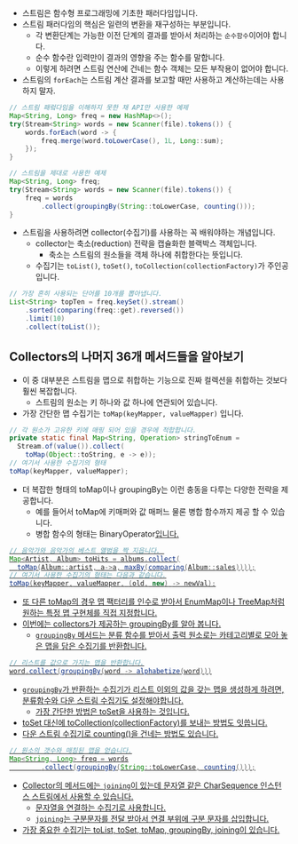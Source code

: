* 스트림은 함수형 프로그래밍에 기초한 패러다임입니다. 
* 스트림 패러다임의 핵심은 일련의 변환을 재구성하는 부분입니다. 
  * 각 변환단계는 가능한 이전 단계의 결과를 받아서 처리하는 `순수함수`이어야 합니다. 
  * 순수 함수란 입력만이 결과의 영향을 주는 함수를 말합니다. 
  * 이렇게 하려면 스트림 연산에 건네는 함수 객체는 모든 부작용이 없어야 합니다. 
* 스트림의 `forEach`는 스트림 계산 결과를 보고할 때만 사용하고 계산하는데는 사용하지 말자.
```java
// 스트림 패렄다임을 이해하지 못한 채 API만 사용한 예제
Map<String, Long> freq = new HashMap<>();
try(Stream<String> words = new Scanner(file).tokens()) {
    words.forEach(word -> {
        freq.merge(word.toLowerCase(), 1L, Long::sum);
    });
}

// 스트림을 제대로 사용한 예제
Map<String, Long> freq;
try(Stream<String> words = new Scanner(file).tokens()) {
    freq = words
        .collect(groupingBy(String::toLowerCase, counting()));
}
```
* 스트림을 사용하려면 collector(수집기)를 사용하는 꼭 배워야하는 개념입니다.
  * collector는 축소(reduction) 전략을 캡슐화한 블랙박스 객체입니다. 
    * 축소는 스트림의 원소들을 객체 하나에 취합한다는 뜻입니다. 
  * 수집기는 `toList()`, `toSet()`, `toCollection(collectionFactory)`가 주인공입니다.
```java
// 가장 흔히 사용되는 단어를 10개를 뽑아냅니다. 
List<String> topTen = freq.keySet().stream()
    .sorted(comparing(freq::get).reversed())
    .limit(10)
    .collect(toList());
```
## Collectors의 나머지 36개 메서드들을 알아보기
* 이 중 대부분은 스트림을 맵으로 취합하는 기능으로 진짜 컬렉션을 취합하는 것보다 훨씬 복잡합니다.
  * 스트림의 원소는 키 하나와 값 하나에 연관되어 있습니다. 
* 가장 간단한 맵 수집기는 `toMap(keyMapper, valueMapper)` 입니다.
```java
// 각 원소가 고유한 키에 매핑 되어 있을 경우에 적합합니다. 
private static final Map<String, Operation> stringToEnum = 
  Stream.of(value()).collect(
    toMap(Object::toString, e -> e));
// 여기서 사용한 수집기의 형태
toMap(keyMapper, valueMapper);
```
* 더 복잡한 형태의 toMap이나 groupingBy는 이런 충동을 다루는 다양한 전략을 제공합니다. 
  * 예를 들어서 toMap에 키매퍼와 값 매퍼느 물론 병합 함수까지 제공 할 수 있습니다. 
  * 병합 함수의 형태는 BinaryOperator<U>입니다.
```java
// 음악가와 음악가의 베스트 앨범을 짝 지읍니다. 
Map<Artist, Album> toHits = albums.collect(
  toMap(Album::artist, a->a, maxBy(comparing(Album::sales))));
// 여기서 사용한 수집기의 형태는 다음과 같습니다.
toMap(keyMapper, valueMapper, (old, new) -> newVal);
```
* 또 다른 toMap의 경우 맵 팩터리를 인수로 받아서 EnumMap이나 TreeMap처럼 원하는 특정 맵 구현체를 직접 지정합니다. 
* 이번에는 collectors가 제공하는 groupingBy를 알아 봅니다.
  * `groupingBy` 메서드는 분류 함수를 받아서 출력 원소로는 카테고리별로 모아 놓은 맵을 담은 수집기를 반환합니다. 
```java
// 리스트를 값으로 가지는 맵을 반환합니다.
word.collect(groupingBy(word -> alphabetize(word)))
```
* `groupingBy`가 반환하는 수집기가 리스트 이외의 값을 갖는 맵을 생성하게 하려면, 분류함수와 다운 스트림 수집기도 설정해야합니다.
  * 가장 간단한 방법은 toSet을 사용하는 것입니다. 
* toSet 대신에 toCollection(collectionFactory)를 보내는 방법도 잇씁니다. 
* 다운 스트림 수집기로 counting()을 건네는 방법도 있습니다. 
```java
// 원소의 갯수와 매칭된 맵을 얻습니다.
Map<String, Long> freq = words
        .collect(groupingBy(String::toLowerCase, counting()));
```
* Collector의 메서드에는 `joining`이 있는데 문자열 같은 CharSequence 인스턴스 스트림에서 사용할 수 있습니다.
  * 문자열을 연결하는 수집기로 사용합니다.
  * `joining`는 구분문자를 전달 받아서 연결 부위에 구분 문자를 삽입합니다. 
* 가장 중요한 수집기는 toList, toSet, toMap, groupingBy, joining이 있습니다. 